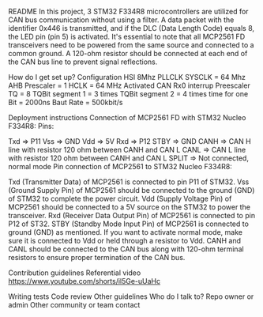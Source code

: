 README
In this project, 3 STM32 F334R8 microcontrollers are utilized for CAN bus communication without using a filter. A data packet with the identifier 0x446 is transmitted, and if the DLC (Data Length Code) equals 8, the LED pin (pin 5) is activated. It's essential to note that all MCP2561 FD transceivers need to be powered from the same source and connected to a common ground. A 120-ohm resistor should be connected at each end of the CAN bus line to prevent signal reflections.

How do I get set up?
Configuration HSI 8Mhz PLLCLK SYSCLK = 64 Mhz AHB Prescaler = 1 HCLK = 64 MHz
Activated CAN Rx0 interrup Preescaler TQ = 8 TQBit segment 1 = 3 times TQBit segment 2 = 4 times time for one Bit = 2000ns Baut Rate = 500kbit/s

Deployment instructions Connection of MCP2561 FD with STM32 Nucleo F334R8:
Pins:

Txd => P11 Vss => GND Vdd => 5V Rxd => P12 STBY => GND CANH => CAN H line with resistor 120 ohm between CANH and CAN L CANL => CAN L line with resistor 120 ohm between CANH and CAN L SPLIT => Not connected, normal mode Pin connection of MCP2561 to STM32 Nucleo F334R8:

Txd (Transmitter Data) of MCP2561 is connected to pin P11 of STM32. Vss (Ground Supply Pin) of MCP2561 should be connected to the ground (GND) of STM32 to complete the power circuit. Vdd (Supply Voltage Pin) of MCP2561 should be connected to a 5V source on the STM32 to power the transceiver. Rxd (Receiver Data Output Pin) of MCP2561 is connected to pin P12 of ST32. STBY (Standby Mode Input Pin) of MCP2561 is connected to ground (GND) as mentioned. If you want to activate normal mode, make sure it is connected to Vdd or held through a resistor to Vdd. CANH and CANL should be connected to the CAN bus along with 120-ohm terminal resistors to ensure proper termination of the CAN bus.

Contribution guidelines
Referential video https://www.youtube.com/shorts/il5Ge-uUaHc

Writing tests
Code review
Other guidelines
Who do I talk to?
Repo owner or admin
Other community or team contact
